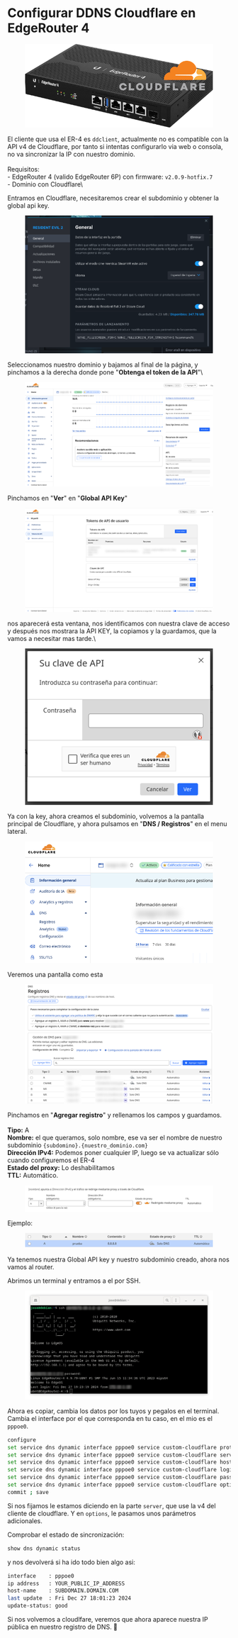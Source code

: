 # Configurar DDNS Cloudflare en EdgeRouter 4

<figure><img src="../.gitbook/assets/image (4).png" alt=""><figcaption></figcaption></figure>

El cliente que usa el ER-4 es `ddclient`, actualmente no es compatible con la API v4 de Cloudflare, por tanto si intentas configurarlo via web o consola, no va sincronizar la IP con nuestro dominio. \
\
Requisitos:\
\- EdgeRouter 4 (valido EdgeRouter 6P) con firmware: `v2.0.9-hotfix.7`\
\- Dominio con Cloudflare\


Entramos en Cloudflare, necesitaremos crear el subdominio y obtener la global api key.&#x20;

<figure><img src="../.gitbook/assets/image (3) (1).png" alt=""><figcaption></figcaption></figure>

Seleccionamos nuestro dominio y bajamos al final de la página, y pinchamos a la derecha donde pone "**Obtenga el token de la API**"\


<figure><img src="../.gitbook/assets/image (5).png" alt=""><figcaption></figcaption></figure>

Pinchamos en "**Ver**" en "**Global API Key**"

<figure><img src="../.gitbook/assets/image (6).png" alt=""><figcaption></figcaption></figure>

nos aparecerá esta ventana, nos identificamos con nuestra clave de acceso y después nos mostrara la API KEY, la copiamos y la guardamos, que la vamos a necesitar mas tarde.\


<figure><img src="../.gitbook/assets/image (8).png" alt=""><figcaption></figcaption></figure>

Ya con la key, ahora creamos el subdominio, volvemos a la pantalla principal de Cloudflare, y ahora pulsamos en "**DNS / Registros**" en el menu lateral.

<figure><img src="../.gitbook/assets/image (9).png" alt=""><figcaption></figcaption></figure>

Veremos una pantalla como esta

<figure><img src="../.gitbook/assets/image (10).png" alt=""><figcaption></figcaption></figure>

Pinchamos en "**Agregar registro**" y rellenamos los campos y guardamos. \
\
**Tipo:** A\
**Nombre:** el que queramos, solo nombre, ese va ser el nombre de nuestro subdominio `{subdomino}.{nuestro_dominio.com}`\
**Dirección IPv4:** Podemos poner cualquier IP, luego se va actualizar sólo cuando configuremos el ER-4\
**Estado del proxy:** Lo deshabilitamos\
**TTL:** Automático.

<figure><img src="../.gitbook/assets/image (11).png" alt=""><figcaption></figcaption></figure>

Ejemplo:

<figure><img src="../.gitbook/assets/image (12).png" alt=""><figcaption></figcaption></figure>

Ya tenemos nuestra Global API key y nuestro subdominio creado, ahora nos vamos al router.&#x20;

Abrimos un terminal y entramos a el por SSH.&#x20;

<figure><img src="../.gitbook/assets/image (13).png" alt=""><figcaption></figcaption></figure>

Ahora es copiar, cambia los datos por los tuyos y pegalos en el terminal. Cambia el interface por el que corresponda en tu caso, en el mio es el `pppoe0`.&#x20;

```sh
configure
set service dns dynamic interface pppoe0 service custom-cloudflare protocol cloudflare
set service dns dynamic interface pppoe0 service custom-cloudflare server api.cloudflare.com/client/v4
set service dns dynamic interface pppoe0 service custom-cloudflare host-name {your_subdomain.your_domain.com}
set service dns dynamic interface pppoe0 service custom-cloudflare login "your_mail_account_cloudflare"
set service dns dynamic interface pppoe0 service custom-cloudflare password "your_global_api_key"
set service dns dynamic interface pppoe0 service custom-cloudflare options "zone=your_domain.com use=web ssl=yes ttl=1"
commit ; save
```

Si nos fijamos le estamos diciendo en la parte `server`, que use la v4 del cliente de cloudflare. Y en `options`, le pasamos unos parámetros adicionales.&#x20;

Comprobar el estado de sincronización:

```bash
show dns dynamic status
```

y nos devolverá si ha ido todo bien algo asi:

```sh
interface    : pppoe0
ip address   : YOUR_PUBLIC_IP_ADDRESS
host-name    : SUBDOMAIN.DOMAIN.COM
last update  : Fri Dec 27 18:01:23 2024
update-status: good
```



Si nos volvemos a cloudlfare, veremos que ahora aparece nuestra IP pública en nuestro registro de DNS. 🎉
